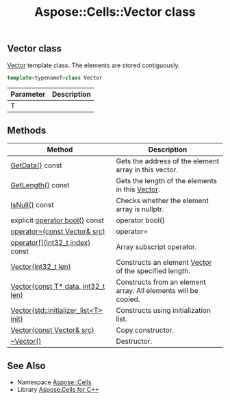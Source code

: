﻿---
title: Aspose::Cells::Vector class
linktitle: Vector
second_title: Aspose.Cells for C++ API Reference
description: 'Aspose::Cells::Vector class. Vector template class. The elements are stored contiguously in C++.'
type: docs
weight: 15200
url: /cpp/aspose.cells/vector/
---
## Vector class


[Vector](./) template class. The elements are stored contiguously.

```cpp
template<typenameT>class Vector
```


| Parameter | Description |
| --- | --- |
| T |  |
## Methods

| Method | Description |
| --- | --- |
| [GetData()](./getdata/) const | Gets the address of the element array in this vector. |
| [GetLength()](./getlength/) const | Gets the length of the elements in this [Vector](./). |
| [IsNull()](./isnull/) const | Checks whether the element array is nullptr. |
| explicit [operator bool()](./operator_bool/) const | operator bool() |
| [operator=(const Vector\& src)](./operator_asm/) | operator= |
| [operator[](int32_t index)](./operator[]/) const | Array subscript operator. |
| [Vector(int32_t len)](./vector/) | Constructs an element [Vector](./) of the specified length. |
| [Vector(const T* data, int32_t len)](./vector/) | Constructs from an element array. All elements will be copied. |
| [Vector(std::initializer_list\<T\> init)](./vector/) | Constructs using initialization list. |
| [Vector(const Vector\& src)](./vector/) | Copy constructor. |
| [~Vector()](./~vector/) | Destructor. |

## See Also

* Namespace [Aspose::Cells](../)
* Library [Aspose.Cells for C++](../../)
